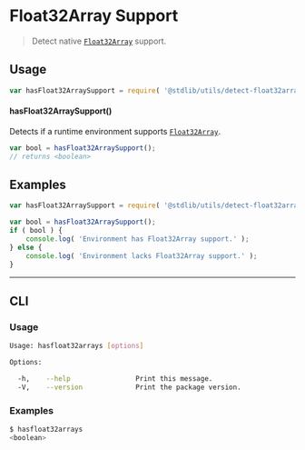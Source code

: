 # Float32Array Support

> Detect native [`Float32Array`][mdn-float32array] support.


<section class="usage">

## Usage

``` javascript
var hasFloat32ArraySupport = require( '@stdlib/utils/detect-float32array-support' );
```

#### hasFloat32ArraySupport()

Detects if a runtime environment supports [`Float32Array`][mdn-float32array].

``` javascript
var bool = hasFloat32ArraySupport();
// returns <boolean>
```

</section>

<!-- /.usage -->


<section class="examples">

## Examples

``` javascript
var hasFloat32ArraySupport = require( '@stdlib/utils/detect-float32array-support' );

var bool = hasFloat32ArraySupport();
if ( bool ) {
    console.log( 'Environment has Float32Array support.' );
} else {
    console.log( 'Environment lacks Float32Array support.' );
}
```

</section>

<!-- /.examples -->


---

<section class="cli">

## CLI

<section class="usage">

### Usage

``` bash
Usage: hasfloat32arrays [options]

Options:

  -h,    --help                Print this message.
  -V,    --version             Print the package version.
```

</section>

<!-- /.usage -->

<section class="examples">

### Examples

``` bash
$ hasfloat32arrays
<boolean>
```

</section>

<!-- /.examples -->

</section>

<!-- /.cli -->


<section class="links">

[mdn-float32array]: https://developer.mozilla.org/en-US/docs/Web/JavaScript/Reference/Global_Objects/Float32Array

</section>

<!-- /.links -->
